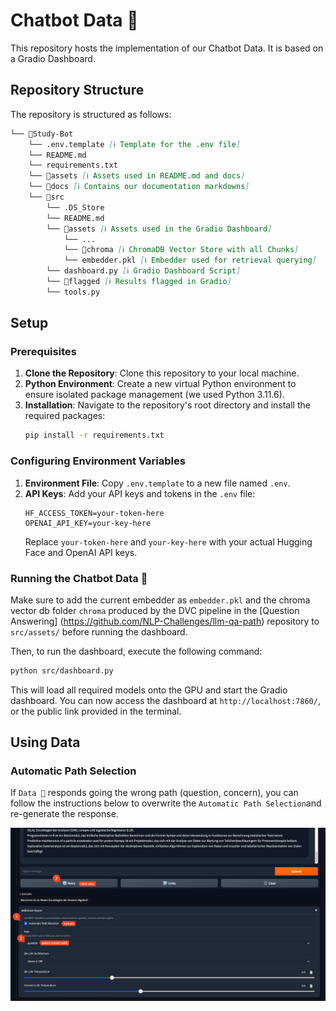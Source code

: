 # Chatbot Data 🤖

This repository hosts the implementation of our Chatbot Data. It is based on a Gradio Dashboard.

## Repository Structure

The repository is structured as follows:

```markdown
└── 📁Study-Bot
    └── .env.template [ℹ️ Template for the .env file]
    └── README.md
    └── requirements.txt
    └── 📁assets [ℹ️ Assets used in README.md and docs]
    └── 📁docs [ℹ️ Contains our documentation markdowns]
    └── 📁src
        └── .DS_Store
        └── README.md
        └── 📁assets [ℹ️ Assets used in the Gradio Dashboard]
            └── ...
            └── 📁chroma [ℹ️ ChromaDB Vector Store with all Chunks]
            └── embedder.pkl [ℹ️ Embedder used for retrieval querying]
        └── dashboard.py [ℹ️ Gradio Dashboard Script]
        └── 📁flagged [ℹ️ Results flagged in Gradio]
        └── tools.py
```

## Setup

### Prerequisites

1. **Clone the Repository**: Clone this repository to your local machine.
2. **Python Environment**: Create a new virtual Python environment to ensure isolated package management (we used Python 3.11.6).
3. **Installation**: Navigate to the repository's root directory and install the required packages:
   ```bash
   pip install -r requirements.txt
   ```

### Configuring Environment Variables

1. **Environment File**: Copy `.env.template` to a new file named `.env`.
2. **API Keys**: Add your API keys and tokens in the `.env` file:
   ```
   HF_ACCESS_TOKEN=your-token-here
   OPENAI_API_KEY=your-key-here
   ```
   Replace `your-token-here` and `your-key-here` with your actual Hugging Face and OpenAI API keys.

### Running the Chatbot Data 🤖

Make sure to add the current embedder as `embedder.pkl` and the chroma vector db folder `chroma` produced by the DVC pipeline in the [Question Answering] (https://github.com/NLP-Challenges/llm-qa-path) repository to `src/assets/` before running the dashboard. 

Then, to run the dashboard, execute the following command:

```bash
python src/dashboard.py
```

This will load all required models onto the GPU and start the Gradio dashboard. You can now access the dashboard at `http://localhost:7860/`, or the public link provided in the terminal.

## Using Data

### Automatic Path Selection

If `Data 🤖` responds going the wrong path (question, concern), you can follow the instructions below to overwrite the `Automatic Path Selection`and re-generate the response.

![Dashboard](assets/howto_change_path.png)
